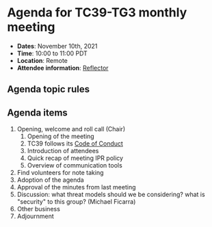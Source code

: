 # Agenda for TC39-TG3 monthly meeting

- **Dates**: November 10th, 2021
- **Time**: 10:00 to 11:00 PDT
- **Location**: Remote
- **Attendee information**: [Reflector](https://github.com/tc39/Reflector/issues/406)

## Agenda topic rules

## Agenda items

1. Opening, welcome and roll call (Chair)
    1. Opening of the meeting
    1. TC39 follows its [Code of Conduct](https://tc39.github.io/code-of-conduct/)
    1. Introduction of attendees
    1. Quick recap of meeting IPR policy
    1. Overview of communication tools
1. Find volunteers for note taking
1. Adoption of the agenda
1. Approval of the minutes from last meeting
1. Discussion: what threat models should we be considering? what is "security" to this group? (Michael Ficarra)
1. Other business
1. Adjournment
